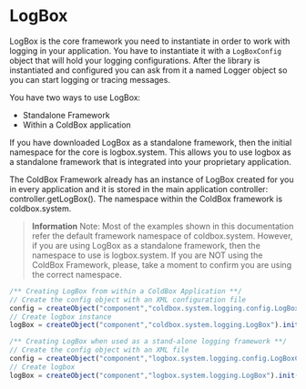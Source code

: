 # LogBox

LogBox is the core framework you need to instantiate in order to work with logging in your application. You have to instantiate it with a `LogBoxConfig` object that will hold your logging configurations. After the library is instantiated and configured you can ask from it a named Logger object so you can start logging or tracing messages.

You have two ways to use LogBox:

* Standalone Framework
* Within a ColdBox application

If you have downloaded LogBox as a standalone framework, then the initial namespace for the core is logbox.system. This allows you to use logbox as a standalone framework that is integrated into your proprietary application.

The ColdBox Framework already has an instance of LogBox created for you in every application and it is stored in the main application controller: controller.getLogBox(). The namespace within the ColdBox framework is coldbox.system.

> <b>Information</b> Note: Most of the examples shown in this documentation refer the default framework namespace of coldbox.system. However, if you are using LogBox as a standalone framework, then the namespace to use is logbox.system. If you are NOT using the ColdBox Framework, please, take a moment to confirm you are using the correct namespace.


```javascript
/** Creating LogBox from within a ColdBox Application **/
// Create the config object with an XML configuration file
config = createObject("component","coldbox.system.logging.config.LogBoxConfig").init(expandPath('logbox.xml'));
// Create logbox instance
logBox = createObject("component","coldbox.system.logging.LogBox").init(config);

/** Creating LogBox when used as a stand-alone logging framework **/
// Create the config object with an XML file
config = createObject("component","logbox.system.logging.config.LogBoxConfig").init(expandPath('logbox.xml'));
// Create logbox
logBox = createObject("component","logbox.system.logging.LogBox").init(config);
```
